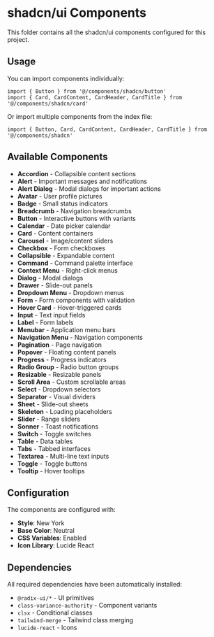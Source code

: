 # shadcn/ui Components

This folder contains all the shadcn/ui components configured for this project.

## Usage

You can import components individually:

```tsx
import { Button } from '@/components/shadcn/button'
import { Card, CardContent, CardHeader, CardTitle } from '@/components/shadcn/card'
```

Or import multiple components from the index file:

```tsx
import { Button, Card, CardContent, CardHeader, CardTitle } from '@/components/shadcn'
```

## Available Components

- **Accordion** - Collapsible content sections
- **Alert** - Important messages and notifications
- **Alert Dialog** - Modal dialogs for important actions
- **Avatar** - User profile pictures
- **Badge** - Small status indicators
- **Breadcrumb** - Navigation breadcrumbs
- **Button** - Interactive buttons with variants
- **Calendar** - Date picker calendar
- **Card** - Content containers
- **Carousel** - Image/content sliders
- **Checkbox** - Form checkboxes
- **Collapsible** - Expandable content
- **Command** - Command palette interface
- **Context Menu** - Right-click menus
- **Dialog** - Modal dialogs
- **Drawer** - Slide-out panels
- **Dropdown Menu** - Dropdown menus
- **Form** - Form components with validation
- **Hover Card** - Hover-triggered cards
- **Input** - Text input fields
- **Label** - Form labels
- **Menubar** - Application menu bars
- **Navigation Menu** - Navigation components
- **Pagination** - Page navigation
- **Popover** - Floating content panels
- **Progress** - Progress indicators
- **Radio Group** - Radio button groups
- **Resizable** - Resizable panels
- **Scroll Area** - Custom scrollable areas
- **Select** - Dropdown selectors
- **Separator** - Visual dividers
- **Sheet** - Slide-out sheets
- **Skeleton** - Loading placeholders
- **Slider** - Range sliders
- **Sonner** - Toast notifications
- **Switch** - Toggle switches
- **Table** - Data tables
- **Tabs** - Tabbed interfaces
- **Textarea** - Multi-line text inputs
- **Toggle** - Toggle buttons
- **Tooltip** - Hover tooltips

## Configuration

The components are configured with:
- **Style**: New York
- **Base Color**: Neutral
- **CSS Variables**: Enabled
- **Icon Library**: Lucide React

## Dependencies

All required dependencies have been automatically installed:
- `@radix-ui/*` - UI primitives
- `class-variance-authority` - Component variants
- `clsx` - Conditional classes
- `tailwind-merge` - Tailwind class merging
- `lucide-react` - Icons 